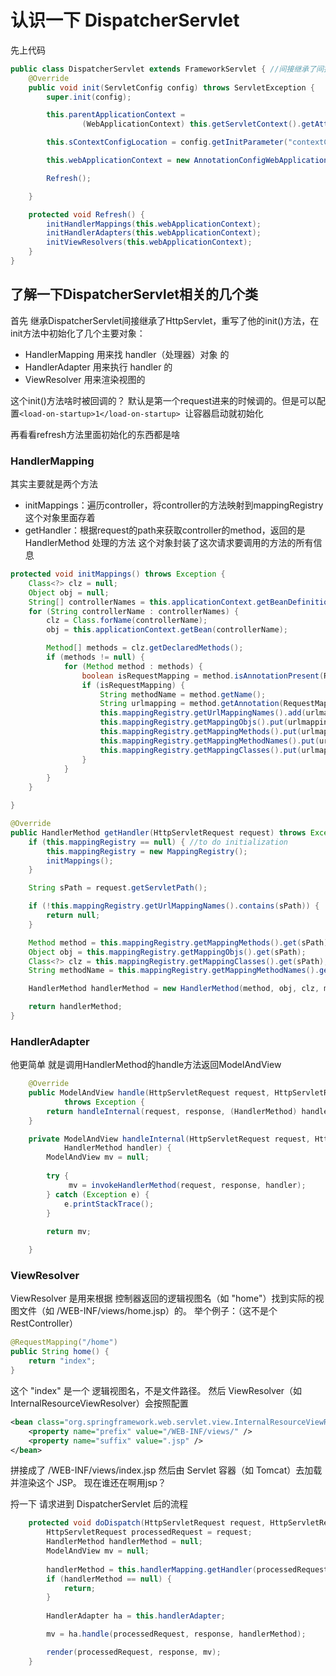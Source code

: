 # 认识一下 DispatcherServlet

先上代码
```java
public class DispatcherServlet extends FrameworkServlet { //间接继承了间接
    @Override
    public void init(ServletConfig config) throws ServletException {
        super.init(config);

        this.parentApplicationContext =
                (WebApplicationContext) this.getServletContext().getAttribute(WebApplicationContext.ROOT_WEB_APPLICATION_CONTEXT_ATTRIBUTE);

        this.sContextConfigLocation = config.getInitParameter("contextConfigLocation");

        this.webApplicationContext = new AnnotationConfigWebApplicationContext(this.sContextConfigLocation, this.parentApplicationContext);

        Refresh();

    }

    protected void Refresh() {
        initHandlerMappings(this.webApplicationContext);
        initHandlerAdapters(this.webApplicationContext);
        initViewResolvers(this.webApplicationContext);
    }
}
```
## 了解一下DispatcherServlet相关的几个类
首先 继承DispatcherServlet间接继承了HttpServlet，重写了他的init()方法，在init方法中初始化了几个主要对象：
- HandlerMapping  用来找 handler（处理器）对象 的
- HandlerAdapter  用来执行 handler 的
- ViewResolver    用来渲染视图的

这个init()方法啥时被回调的？ 默认是第一个request进来的时候调的。但是可以配置`<load-on-startup>1</load-on-startup> `让容器启动就初始化


再看看refresh方法里面初始化的东西都是啥
### HandlerMapping
其实主要就是两个方法
- initMappings：遍历controller，将controller的方法映射到mappingRegistry这个对象里面存着
- getHandler：根据request的path来获取controller的method，返回的是HandlerMethod 处理的方法 这个对象封装了这次请求要调用的方法的所有信息
```java
protected void initMappings() throws Exception {
    Class<?> clz = null;
    Object obj = null;
    String[] controllerNames = this.applicationContext.getBeanDefinitionNames();
    for (String controllerName : controllerNames) {
        clz = Class.forName(controllerName);
        obj = this.applicationContext.getBean(controllerName);

        Method[] methods = clz.getDeclaredMethods();
        if (methods != null) {
            for (Method method : methods) {
                boolean isRequestMapping = method.isAnnotationPresent(RequestMapping.class);
                if (isRequestMapping) {
                    String methodName = method.getName();
                    String urlmapping = method.getAnnotation(RequestMapping.class).value();
                    this.mappingRegistry.getUrlMappingNames().add(urlmapping); //path
                    this.mappingRegistry.getMappingObjs().put(urlmapping, obj);//path - controllerObj
                    this.mappingRegistry.getMappingMethods().put(urlmapping, method);//path - controllerMethod
                    this.mappingRegistry.getMappingMethodNames().put(urlmapping, methodName);//path - controllerMethodName
                    this.mappingRegistry.getMappingClasses().put(urlmapping, clz);//path - controllerClass
                }
            }
        }
    }

}

@Override
public HandlerMethod getHandler(HttpServletRequest request) throws Exception {
    if (this.mappingRegistry == null) { //to do initialization
        this.mappingRegistry = new MappingRegistry();
        initMappings();
    }

    String sPath = request.getServletPath();

    if (!this.mappingRegistry.getUrlMappingNames().contains(sPath)) {
        return null;
    }

    Method method = this.mappingRegistry.getMappingMethods().get(sPath);
    Object obj = this.mappingRegistry.getMappingObjs().get(sPath);
    Class<?> clz = this.mappingRegistry.getMappingClasses().get(sPath);
    String methodName = this.mappingRegistry.getMappingMethodNames().get(sPath);

    HandlerMethod handlerMethod = new HandlerMethod(method, obj, clz, methodName);

    return handlerMethod;
}
```

### HandlerAdapter
他更简单 就是调用HandlerMethod的handle方法返回ModelAndView
```java
	@Override
	public ModelAndView handle(HttpServletRequest request, HttpServletResponse response, Object handler)
			throws Exception {
		return handleInternal(request, response, (HandlerMethod) handler);
	}

	private ModelAndView handleInternal(HttpServletRequest request, HttpServletResponse response,
			HandlerMethod handler) {
		ModelAndView mv = null;
		
		try {
			 mv = invokeHandlerMethod(request, response, handler);
		} catch (Exception e) {
			e.printStackTrace();
		}
		
		return mv;

	}
```

### ViewResolver
ViewResolver 是用来根据 控制器返回的逻辑视图名（如 "home"）找到实际的视图文件（如 /WEB-INF/views/home.jsp）的。
举个例子：（这不是个RestController）
```java
@RequestMapping("/home")
public String home() {
    return "index";
}
```
这个 "index" 是一个 逻辑视图名，不是文件路径。
然后 ViewResolver（如 InternalResourceViewResolver）会按照配置
```xml
<bean class="org.springframework.web.servlet.view.InternalResourceViewResolver">
    <property name="prefix" value="/WEB-INF/views/" />
    <property name="suffix" value=".jsp" />
</bean>
```
拼接成了 /WEB-INF/views/index.jsp
然后由 Servlet 容器（如 Tomcat）去加载并渲染这个 JSP。 现在谁还在啊用jsp？



捋一下 请求进到 DispatcherServlet 后的流程
```java
	protected void doDispatch(HttpServletRequest request, HttpServletResponse response) throws Exception {
		HttpServletRequest processedRequest = request;
		HandlerMethod handlerMethod = null;
		ModelAndView mv = null;
		
		handlerMethod = this.handlerMapping.getHandler(processedRequest);
		if (handlerMethod == null) {
			return;
		}
		
		HandlerAdapter ha = this.handlerAdapter;

		mv = ha.handle(processedRequest, response, handlerMethod);

		render(processedRequest, response, mv);
	}
```